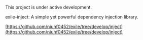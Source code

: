 This project is under active development.

exile-inject: A simple yet powerful dependency injection library.

[https://github.com/niuhf0452/exile/tree/develop/inject](https://github.com/niuhf0452/exile/tree/develop/inject)
